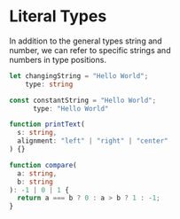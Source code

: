 # Literal Types  

In addition to the general types string and   
number, we can refer to specific strings and  
numbers in type positions.  

```typescript
let changingString = "Hello World";
    type: string

const constantString = "Hello World";
      type: "Hello World"

function printText(
  s: string, 
  alignment: "left" | "right" | "center"
) {}

function compare(
  a: string, 
  b: string
): -1 | 0 | 1 {
  return a === b ? 0 : a > b ? 1 : -1;
}
```
